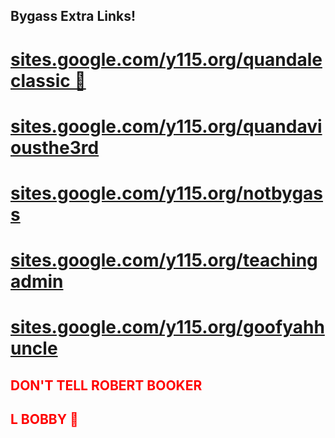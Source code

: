 ## Bygass Extra Links!


# [sites.google.com/y115.org/quandaleclassic 👑]([url](https://sites.google.com/y115.org/quandaleclassic))
# [sites.google.com/y115.org/quandaviousthe3rd]([url](https://sites.google.com/y115.org/quandaviousthe3rd/))
# [sites.google.com/y115.org/notbygass]([url](https://sites.google.com/y115.org/notbygass/home))
# [sites.google.com/y115.org/teachingadmin]([url](https://sites.google.com/y115.org/teachingadpin/home))
# [sites.google.com/y115.org/goofyahhuncle]([url](https://sites.google.com/y115.org/goofyahhuncle/home))

## <span style="color: red"> DON'T TELL ROBERT BOOKER </span>
## <span style="color: red"> L BOBBY 🤮 </span>
